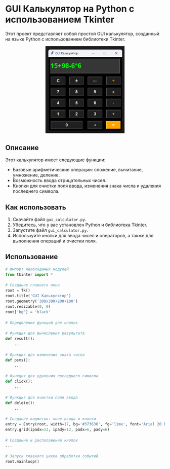 # GUI Калькулятор на Python с использованием Tkinter

Этот проект представляет собой простой GUI калькулятор, созданный на языке Python с использованием библиотеки Tkinter.

<center><img src="image.png" title="GUI Calculator" width="250px"></center>

## Описание

Этот калькулятор имеет следующие функции:
- Базовые арифметические операции: сложение, вычитание, умножение, деление.
- Возможность ввода отрицательных чисел.
- Кнопки для очистки поля ввода, изменения знака числа и удаления последнего символа.

## Как использовать

1. Скачайте файл `gui_calculator.py`.
2. Убедитесь, что у вас установлен Python и библиотека Tkinter.
3. Запустите файл `gui_calculator.py`.
4. Используйте кнопки для ввода чисел и операторов, а также для выполнения операций и очистки поля.

## Использование

```python
# Импорт необходимых модулей
from tkinter import *

# Создание главного окна
root = Tk()
root.title('GUI Калькулятор')
root.geometry('300x300+200+100')
root.resizable(0, 0)
root['bg'] = 'black'

# Определение функций для кнопок

# Функция для вычисления результата
def result():
    ...

# Функция для изменения знака числа
def psms():
    ...

# Функция для удаления последнего символа
def click():
    ...

# Функция для очистки поля ввода
def delete():
    ...

# Создание виджетов: поле ввода и кнопки
entry = Entry(root, width=17, bg='#373636', fg='lime', font='Arial 20 bold')
entry.grid(ipadx=13, ipady=12, padx=6, pady=6)

# Создание и расположение кнопок
...

# Запуск главного цикла обработки событий
root.mainloop()
